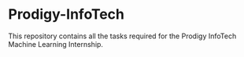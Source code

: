 # Prodigy-InfoTech
This repository contains all the tasks required for the Prodigy InfoTech Machine Learning Internship.
